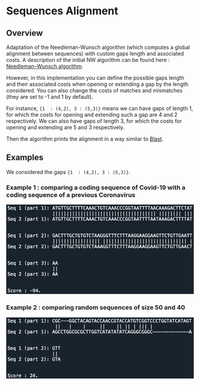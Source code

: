 # Sequences Alignment

## Overview 

Adaptation of the Needleman-Wunsch algorithm (which computes a global alignment between sequences) with custom gaps length and associated costs. A description of the initial NW algorithm can be found here : [Needleman–Wunsch algorithm](https://en.wikipedia.org/wiki/Needleman–Wunsch_algorithm). 

However, in this implementation you can define the possible gaps length and their associated costs when opening or extending a gap by the length considered. You can also change the costs of matches and mismatches (they are set to -1 and 1 by default).

For instance, `{1  : (4,2), 3 : (5,3)}` means we can have gaps of length 1, for which the costs for opening and extending such a gap are 4 and 2 respectively. We can also have gaps of length 3, for which the costs for opening and extending are 5 and 3 respectively.

Then the algorithm prints the alignment in a way similar to [Blast](https://blast.ncbi.nlm.nih.gov/Blast.cgi?CMD=Web&PAGE_TYPE=BlastHome).


## Examples

We considered the gaps `{1  : (4,2), 3 : (5,3)}`.

### Example 1 : comparing a coding sequence of Covid-19 with a coding sequence of a previous Coronavirus

![Example 1](Examples/comparing_coronavirus_seq.png)

### Example 2 : comparing random sequences of size 50 and 40

![Example 2](Examples/comparing_random_seq.png)
